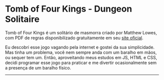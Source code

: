 # Tomb of Four Kings - Dungeon Solitaire

Tomb of Four Kings é um solitário de masmorra criado por Matthew Lowes, com PDF de regras disponibilizado gratuitamente em seu [site oficial](https://matthewlowes.com/2016/01/06/dungeon-solitaire-tomb-of-four-kings-revised-edition-released/).
 
Eu descobri esse jogo vagando pela internet e gostei da sua simplicidade. Mas tinha um problema, você nem sempre anda com um baralho em mãos, ou sequer tem um.
Então, aproveitando meus estudos em JS, HTML e CSS, decidi programar esse jogo para praticar e me divertir ocasionalmente sem a presença de um baralho físico.

-------------

